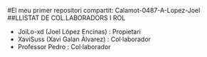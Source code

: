 #El meu primer repositori compartit: Calamot-0487-A-Lopez-Joel
##LLISTAT DE COL.LABORADORS I ROL
- JoiLo-xd (Joel López Encinas) : Propietari
- XaviSuss (Xavi Galan Àlvarez) : Col·laborador
- Professor Pedro : Col·laborador
